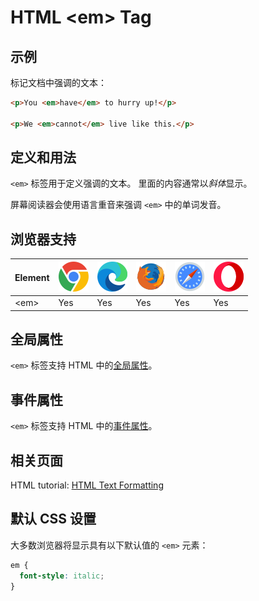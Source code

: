 HTML \<em> Tag
===

## 示例

标记文档中强调的文本：

```html idoc:preview
<p>You <em>have</em> to hurry up!</p>

<p>We <em>cannot</em> live like this.</p>
```

## 定义和用法

`<em>` 标签用于定义强调的文本。 里面的内容通常以*斜体*显示。

屏幕阅读器会使用语言重音来强调 `<em>` 中的单词发音。

## 浏览器支持

| Element | ![chrome][1] | ![edge][2] | ![firefox][3] | ![safari][4] | ![opera][5] |
| ----- | --- | --- | --- | --- | --- |
| \<em>   | Yes | Yes | Yes | Yes | Yes |

## 全局属性

`<em>` 标签支持 HTML 中的[全局属性](../reference/standardattributes.md)。

## 事件属性

`<em>` 标签支持 HTML 中的[事件属性](../reference/eventattributes.md)。

## 相关页面

HTML tutorial: [HTML Text Formatting](../tutorial/formatting.md)

## 默认 CSS 设置

大多数浏览器将显示具有以下默认值的 `<em>` 元素：

```css
em {
  font-style: italic;
}
```


[1]: ../assets/chrome.svg
[2]: ../assets/edge.svg
[3]: ../assets/firefox.svg
[4]: ../assets/safari.svg
[5]: ../assets/opera.svg